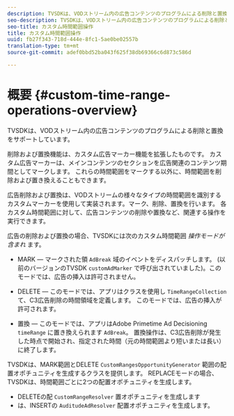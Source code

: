 ```yaml
---
description: TVSDKは、VODストリーム内の広告コンテンツのプログラムによる削除と置換をサポートしています。
seo-description: TVSDKは、VODストリーム内の広告コンテンツのプログラムによる削除と置換をサポートしています。
seo-title: カスタム時間範囲操作
title: カスタム時間範囲操作
uuid: fb27f343-718d-444e-8fc1-5ae0be02557b
translation-type: tm+mt
source-git-commit: adef0bbd52ba043f625f38db69366c6d873c586d

---
```



# 概要 {#custom-time-range-operations-overview}

TVSDKは、VODストリーム内の広告コンテンツのプログラムによる削除と置換をサポートしています。

削除および置換機能は、カスタム広告マーカー機能を拡張したものです。 カスタム広告マーカーは、メインコンテンツのセクションを広告関連のコンテンツ期間としてマークします。 これらの時間範囲をマークする以外に、時間範囲を削除および置き換えることもできます。

<!--<a id="section_D3FE668CAF764DCC912373D5410C932C"></a>-->

広告削除および置換は、VODストリームの様々なタイプの時間範囲を識別するカスタムマーカーを使用して実装されます。マーク、削除、置換を行います。 各カスタム時間範囲に対して、広告コンテンツの削除や置換など、関連する操作を実行できます。

広告の削除および置換の場合、TVSDKには次のカスタム時間範囲 *操作モードが含まれ* ます。

* MARK — マークされた領 `AdBreak` 域のイベントをディスパッチします。 (以前のバージョンのTVSDK `customAdMarker` で呼び出されていました)。このモードでは、広告の挿入は許可されません。

* DELETE — このモードでは、アプリはクラスを使用し `TimeRangeCollection` て、C3広告削除の時間領域を定義します。 このモードでは、広告の挿入が許可されます。
* 置換 — このモードでは、アプリはAdobe Primetime Ad Decisioning `timeRange` に置き換えられます `AdBreak`。 置換操作は、C3広告削除が発生した時点で開始され、指定された時間（元の時間範囲より短いまたは長い）に終了します。

TVSDKは、MARK範囲とDELETE `CustomRangesOpportunityGenerator` 範囲の配置オポチュニティを生成するクラスを提供します。 REPLACEモードの場合、TVSDKは、時間範囲ごとに2つの配置オポチュニティを生成します。

* DELETEの配 `CustomRangeResolver` 置オポチュニティを生成します
* は、INSERTの `AuditudeAdResolver` 配置オポチュニティを生成します。